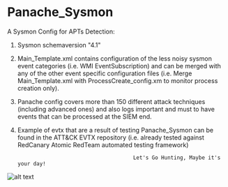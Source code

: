 # Panache_Sysmon

A Sysmon Config for APTs Detection:

1. Sysmon schemaversion "4.1"
2. Main_Template.xml contains configuration of the less noisy sysmon event categories (i.e. WMI EventSubscription) and can be merged with any of the other event specific configuration files (i.e. Merge Main_Template.xml with ProcessCreate_config.xm to monitor process creation only).
3. Panache config covers more than 150 different attack techniques (including advanced ones) and also logs important and must to have events that can be processed at the SIEM end.
4. Example of evtx that are a result of testing Panache_Sysmon can be found in the ATT&CK EVTX repository (i.e. already tested against RedCanary Atomic RedTeam automated testing framework) 

                                            Let's Go Hunting, Maybe it's your day!


![alt text](https://raw.githubusercontent.com/sbousseaden/Panache_Sysmon/master/panache.jpg)
